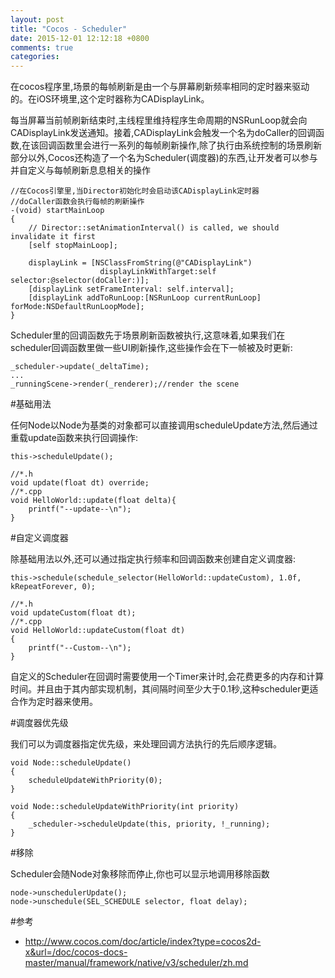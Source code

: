 ```yaml
---
layout: post
title: "Cocos - Scheduler"
date: 2015-12-01 12:12:18 +0800
comments: true
categories: 
---
```


在cocos程序里,场景的每帧刷新是由一个与屏幕刷新频率相同的定时器来驱动的。在iOS环境里,这个定时器称为CADisplayLink。

每当屏幕当前帧刷新结束时,主线程里维持程序生命周期的NSRunLoop就会向CADisplayLink发送通知。接着,CADisplayLink会触发一个名为doCaller的回调函数,在该回调函数里会进行一系列的每帧刷新操作,除了执行由系统控制的场景刷新部分以外,Cocos还构造了一个名为Scheduler(调度器)的东西,让开发者可以参与并自定义与每帧刷新息息相关的操作

	//在Cocos引擎里,当Director初始化时会启动该CADisplayLink定时器
	//doCaller函数会执行每帧的刷新操作
	-(void) startMainLoop
	{
	    // Director::setAnimationInterval() is called, we should invalidate it first
	    [self stopMainLoop];
	    
	    displayLink = [NSClassFromString(@"CADisplayLink") 
	    				displayLinkWithTarget:self selector:@selector(doCaller:)];
	    [displayLink setFrameInterval: self.interval];
	    [displayLink addToRunLoop:[NSRunLoop currentRunLoop] forMode:NSDefaultRunLoopMode];
	}

Scheduler里的回调函数先于场景刷新函数被执行,这意味着,如果我们在scheduler回调函数里做一些UI刷新操作,这些操作会在下一帧被及时更新:

	_scheduler->update(_deltaTime);
	...
    _runningScene->render(_renderer);//render the scene

#基础用法

任何Node以Node为基类的对象都可以直接调用scheduleUpdate方法,然后通过重载update函数来执行回调操作:

	this->scheduleUpdate();
	
	//*.h
	void update(float dt) override;
	//*.cpp
	void HelloWorld::update(float delta){
    	printf("--update--\n");
	}
	
#自定义调度器

除基础用法以外,还可以通过指定执行频率和回调函数来创建自定义调度器:

	this->schedule(schedule_selector(HelloWorld::updateCustom), 1.0f, kRepeatForever, 0);
	
	//*.h
	void updateCustom(float dt);
	//*.cpp
	void HelloWorld::updateCustom(float dt)
	{
    	printf("--Custom--\n");
	}
	
自定义的Scheduler在回调时需要使用一个Timer来计时,会花费更多的内存和计算时间。并且由于其内部实现机制，其间隔时间至少大于0.1秒,这种scheduler更适合作为定时器来使用。
	
#调度器优先级

我们可以为调度器指定优先级，来处理回调方法执行的先后顺序逻辑。

	void Node::scheduleUpdate()
	{
	    scheduleUpdateWithPriority(0);
	}
	
	void Node::scheduleUpdateWithPriority(int priority)
	{
	    _scheduler->scheduleUpdate(this, priority, !_running);
	}
	
#移除

Scheduler会随Node对象移除而停止,你也可以显示地调用移除函数

	node->unschedulerUpdate();
	node->unschedule(SEL_SCHEDULE selector, float delay);

#参考

- <http://www.cocos.com/doc/article/index?type=cocos2d-x&url=/doc/cocos-docs-master/manual/framework/native/v3/scheduler/zh.md>